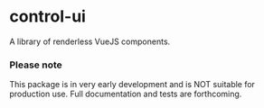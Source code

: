 # control-ui

A library of renderless VueJS components. 

### Please note

This package is in very early development and is NOT suitable for production use.  Full documentation and tests are forthcoming.